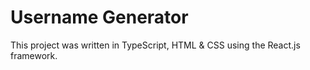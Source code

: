# Username Generator
This project was written in TypeScript, HTML & CSS using the React.js framework.